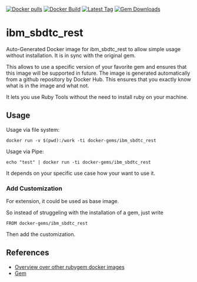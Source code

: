 [![Docker pulls](https://img.shields.io/docker/pulls/rubygem/ibm_sbdtc_rest.svg)](https://hub.docker.com/r/rubygem/ibm_sbdtc_rest/)
[![Docker Build](https://img.shields.io/docker/automated/rubygem/ibm_sbdtc_rest.svg)](https://hub.docker.com/r/rubygem/ibm_sbdtc_rest/)
[![Latest Tag](https://img.shields.io/github/tag/docker-rubygem/ibm_sbdtc_rest.svg)](https://hub.docker.com/r/rubygem/ibm_sbdtc_rest/)
[![Gem Downloads](https://img.shields.io/gem/dt/ibm_sbdtc_rest.svg)](https://rubygems.org/gems/ibm_sbdtc_rest/)
# ibm_sbdtc_rest

Auto-Generated Docker image for ibm_sbdtc_rest to allow simple usage without installation.
It is in sync with the original gem.

This allows to use a specific version of your favorite gem and ensures that this image will be supported in future.
The image is generated automatically from a github repository by Docker Hub.
This ensures that you exactly know what is in the image and what not.

It lets you use Ruby Tools without the need to install ruby on your machine.

## Usage

Usage via file system:

`docker run -v $(pwd):/work -ti docker-gems/ibm_sbdtc_rest`

Usage via Pipe:

`echo "test" | docker run -ti docker-gems/ibm_sbdtc_rest`

It depends on your specific use case how your want to use it.

### Add Customization

For extension, it could be used as base image.

So instead of struggeling with the installation of a gem, just write

`FROM docker-gems/ibm_sbdtc_rest`

Then add the customization.

## References

 - [Overview over other rubygem docker images](https://github.com/thinkbot/docker-rubygem)
 - [Gem](https://rubygems.org/gems/ibm_sbdtc_rest/)
